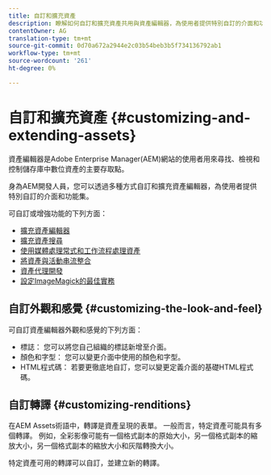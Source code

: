 ```yaml
---
title: 自訂和擴充資產
description: 瞭解如何自訂和擴充資產共用與資產編輯器，為使用者提供特別自訂的介面和功能集。
contentOwner: AG
translation-type: tm+mt
source-git-commit: 0d70a672a2944e2c03b54beb3b5f734136792ab1
workflow-type: tm+mt
source-wordcount: '261'
ht-degree: 0%

---
```



# 自訂和擴充資產 {#customizing-and-extending-assets}

資產編輯器是Adobe Enterprise Manager(AEM)網站的使用者用來尋找、檢視和控制儲存庫中數位資產的主要存取點。

身為AEM開發人員，您可以透過多種方式自訂和擴充資產編輯器，為使用者提供特別自訂的介面和功能集。

可自訂或增強功能的下列方面：

* [擴充資產編輯器](asseteditorx.md)
* [擴充資產搜尋](searchx.md)
* [使用媒體處理常式和工作流程處理資產](media-handlers.md)
* [將資產與活動串流整合](extending-activity-stream.md)
* [資產代理開發](proxy.md)
* [設定ImageMagick的最佳實務](best-practices-for-imagemagick.md)

## 自訂外觀和感覺 {#customizing-the-look-and-feel}

可自訂資產編輯器外觀和感覺的下列方面：

* 標誌： 您可以將您自己組織的標誌新增至介面。
* 顏色和字型： 您可以變更介面中使用的顏色和字型。
* HTML程式碼： 若要更徹底地自訂，您可以變更定義介面的基礎HTML程式碼。

## 自訂轉譯 {#customizing-renditions}

在AEM Assets術語中，轉譯是資產呈現的表單。 一般而言，特定資產可能具有多個轉譯。 例如，全彩影像可能有一個格式副本的原始大小，另一個格式副本的縮放大小，另一個格式副本的縮放大小和灰階轉換大小。

特定資產可用的轉譯可以自訂，並建立新的轉譯。
